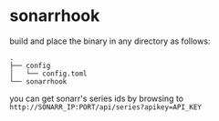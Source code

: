 # sonarrhook

build and place the binary in any directory as follows:

    .
    ├── config
    │   └── config.toml
    └── sonarrhook

you can get sonarr's series ids by browsing to `http://SONARR_IP:PORT/api/series?apikey=API_KEY`
